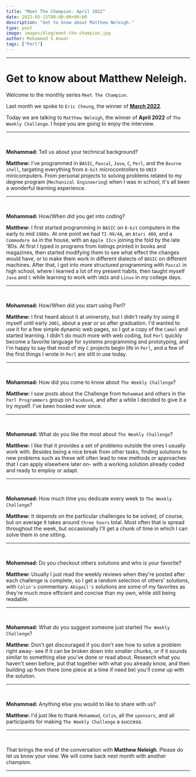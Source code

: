 ```yaml
---
title: "Meet The Champion: April 2022"
date: 2022-05-15T00:00:00+00:00
description: "Get to know about Matthew Neleigh."
type: post
image: images/blog/meet-the-champion.jpg
author: Mohammad S Anwar
tags: ["Perl"]
---
```


---

# Get to know about Matthew Neleigh.

Welcome to the monthly series `Meet The Champion`.

Last month we spoke to `Eric Cheung`, the winner of **[March 2022](/blog/meet-the-champion-2022-03)**.

Today we are talking to `Matthew Neleigh`, the winner of **April 2022** of `The Weekly Challenge`. I hope you are going to enjoy the interview.

---

<br>

**Mohammad:** Tell us about your technical background?

**Matthew:** I've programmed in `BASIC`, `Pascal`, `Java`, `C`, `Perl`, and the `Bourne shell`, targeting everything from `8-bit` microcontrollers to `UNIX` minicomputers.  From personal projects to solving problems related to my degree program (`Mechanical Engineering`) when I was in school, it's all been a wonderful learning experience.

---

<br>

**Mohammad:** How/When did you get into coding?

**Matthew:** I first started programming in `BASIC` on `8-bit` computers in the early to mid `1980s`.  At one point we had `TI-99/4A`, an `Atari 400`, and a `Commodore 64` in the house, with an `Apple IIc+` joining the fold by the late '80s.  At first I typed in programs from listings printed in books and magazines, then started modifying them to see what effect the changes would have, or to make them work in different dialects of `BASIC` on different machines. After that, I got into more structured programming with `Pascal` in high school, where I learned a lot of my present habits, then taught myself `Java` and `C` while learning to work with `UNIX` and `Linux` in my college days.

---

<br>

**Mohammad:** How/When did you start using Perl?

**Matthew:** I first heard about it at university, but I didn't really try using it myself until early `2001`, about a year or so after graduation.  I'd wanted to use it for a few simple dynamic web pages, so I got a copy of the `Camel` and started learning. I didn't do much more with web coding, but `Perl` quickly become a favorite language for systems programming and prototyping, and I'm happy to say that most of my `C` projects begin life in `Perl`, and a few of the first things I wrote in `Perl` are still in use today.

---

<br>

**Mohammad:** How did you come to know about `The Weekly Challenge`?

**Matthew:** I saw posts about the Challenge from `Mohammad` and others in the `Perl Programmers` group on `Facebook`, and after a while I decided to give it a try myself.  I've been hooked ever since.

---

<br>

**Mohammad:** What do you like the most about `The Weekly Challenge`?

**Matthew:** I like that it provides a set of problems outside the ones I usually work with. Besides being a nice break from other tasks, finding solutions to new problems such as these will often lead to new methods or approaches that I can apply elsewhere later on- with a working solution already coded and ready to employ or adapt.

---

<br>

**Mohammad:** How much time you dedicate every week to `The Weekly Challenge`?

**Matthew:** It depends on the particular challenges to be solved, of course, but on average it takes around `three hours` total. Most often that is spread throughout the week, but occasionally I'll get a chunk of time in which I can solve them in one sitting.

---

<br>

**Mohammad:** Do you checkout others solutions and who is your favorite?

**Matthew:** Usually I just read the weekly reviews when they're posted after each challenge is complete, so I get a random selection of others' solutions, with `Colin's` commentary. `Abigail's` solutions are some of my favorites as they're much more efficient and concise than my own, while still being readable.

---

<br>

**Mohammad:** What do you suggest someone just started `The Weekly Challenge`?

**Matthew:** Don't get discouraged if you don't see how to solve a problem right away- see if it can be broken down into smaller chunks, or if it sounds similar to something else you've done or read about. Research what you haven't seen before, put that together with what you already know, and then building up from there (one piece at a time if need be) you'll come up with the solution.

---

<br>

**Mohammad:** Anything else you would to like to share with us?

**Matthew:** I'd just like to thank `Mohammad`, `Colin`, all the `sponsors`, and all participants for making `The Weekly Challenge` a success.

---

<br>

That brings the end of the conversation with **Matthew Neleigh**. Please do let us know your view. We will come back next month with another champion.

---
